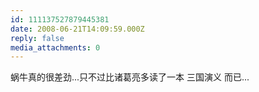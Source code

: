 ```yaml
---
id: 111137527879445381
date: 2008-06-21T14:09:59.000Z
reply: false
media_attachments: 0
---
```


蜗牛真的很差劲...只不过比诸葛亮多读了一本 三国演义 而已...

